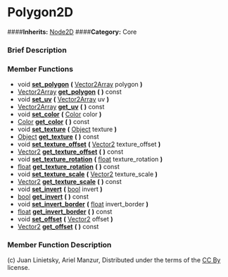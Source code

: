 #  Polygon2D  
####**Inherits:** [Node2D](class_node2d)
####**Category:** Core

###  Brief Description  


###  Member Functions 
  * void  **[set&#95;polygon](#set_polygon)**  **(** [Vector2Array](class_vector2array) polygon  **)**
  * [Vector2Array](class_vector2array)  **[get&#95;polygon](#get_polygon)**  **(** **)** const
  * void  **[set&#95;uv](#set_uv)**  **(** [Vector2Array](class_vector2array) uv  **)**
  * [Vector2Array](class_vector2array)  **[get&#95;uv](#get_uv)**  **(** **)** const
  * void  **[set&#95;color](#set_color)**  **(** [Color](class_color) color  **)**
  * [Color](class_color)  **[get&#95;color](#get_color)**  **(** **)** const
  * void  **[set&#95;texture](#set_texture)**  **(** [Object](class_object) texture  **)**
  * [Object](class_object)  **[get&#95;texture](#get_texture)**  **(** **)** const
  * void  **[set&#95;texture&#95;offset](#set_texture_offset)**  **(** [Vector2](class_vector2) texture_offset  **)**
  * [Vector2](class_vector2)  **[get&#95;texture&#95;offset](#get_texture_offset)**  **(** **)** const
  * void  **[set&#95;texture&#95;rotation](#set_texture_rotation)**  **(** [float](class_float) texture_rotation  **)**
  * [float](class_float)  **[get&#95;texture&#95;rotation](#get_texture_rotation)**  **(** **)** const
  * void  **[set&#95;texture&#95;scale](#set_texture_scale)**  **(** [Vector2](class_vector2) texture_scale  **)**
  * [Vector2](class_vector2)  **[get&#95;texture&#95;scale](#get_texture_scale)**  **(** **)** const
  * void  **[set&#95;invert](#set_invert)**  **(** [bool](class_bool) invert  **)**
  * [bool](class_bool)  **[get&#95;invert](#get_invert)**  **(** **)** const
  * void  **[set&#95;invert&#95;border](#set_invert_border)**  **(** [float](class_float) invert_border  **)**
  * [float](class_float)  **[get&#95;invert&#95;border](#get_invert_border)**  **(** **)** const
  * void  **[set&#95;offset](#set_offset)**  **(** [Vector2](class_vector2) offset  **)**
  * [Vector2](class_vector2)  **[get&#95;offset](#get_offset)**  **(** **)** const

###  Member Function Description  


(c) Juan Linietsky, Ariel Manzur, Distributed under the terms of the [CC By](https://creativecommons.org/licenses/by/3.0/legalcode) license.

